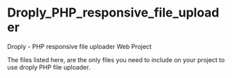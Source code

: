 # Droply_PHP_responsive_file_uploader

Droply - PHP responsive file uploader Web Project

The files listed here, are the only files you need to include on your project to use droply PHP file uploader.